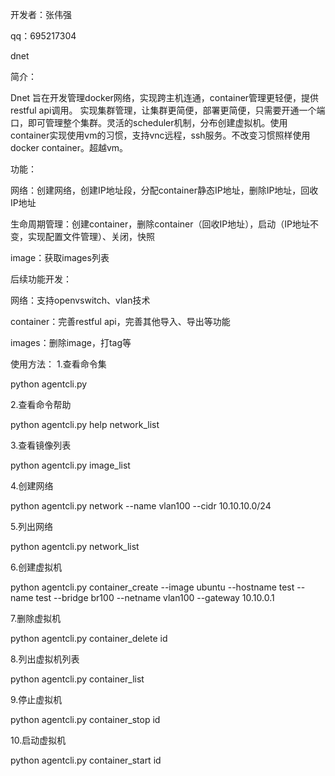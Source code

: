 开发者：张伟强

qq：695217304

dnet

简介：

Dnet 旨在开发管理docker网络，实现跨主机连通，container管理更轻便，提供restful api调用。 实现集群管理，让集群更简便，部署更简便，只需要开通一个端口，即可管理整个集群。灵活的scheduler机制，分布创建虚拟机。使用container实现使用vm的习惯，支持vnc远程，ssh服务。不改变习惯照样使用docker container。超越vm。

功能：

网络：创建网络，创建IP地址段，分配container静态IP地址，删除IP地址，回收IP地址

生命周期管理：创建container，删除container（回收IP地址），启动（IP地址不变，实现配置文件管理）、关闭，快照

image：获取images列表

后续功能开发：

网络：支持openvswitch、vlan技术

container：完善restful api，完善其他导入、导出等功能

images：删除image，打tag等

使用方法：
1.查看命令集

  python agentcli.py


2.查看命令帮助

   python agentcli.py  help  network_list


3.查看镜像列表

   python agentcli.py   image_list

4.创建网络

   python agentcli.py  network  --name   vlan100   --cidr  10.10.10.0/24

5.列出网络

  python agentcli.py   network_list

6.创建虚拟机

  python agentcli.py  container_create --image   ubuntu   --hostname  test  --name  test   --bridge  br100 --netname  vlan100   --gateway  10.10.0.1

7.删除虚拟机

  python agentcli.py   container_delete   id

8.列出虚拟机列表

  python agentcli.py   container_list

9.停止虚拟机

  python agentcli.py   container_stop   id

10.启动虚拟机

  python agentcli.py  container_start  id
  
